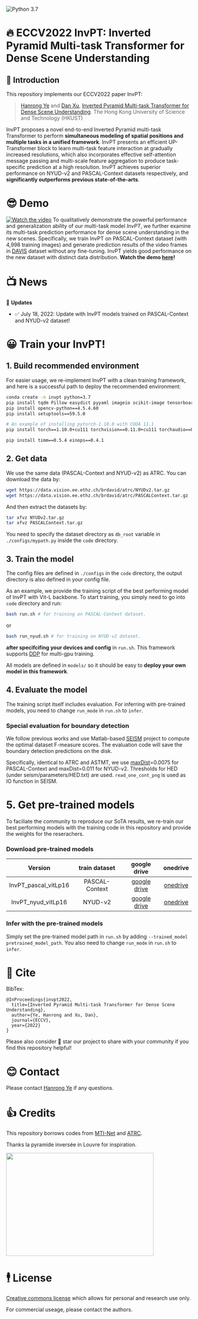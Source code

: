 ![Python 3.7](https://img.shields.io/badge/python-3.7-blue.svg)

# :fire: ECCV2022 InvPT: Inverted Pyramid Multi-task Transformer for Dense Scene Understanding

##  :scroll: Introduction

This repository implements our ECCV2022 paper InvPT:
> [Hanrong Ye](https://sites.google.com/site/yhrspace/) and [Dan Xu](https://www.danxurgb.net/), [Inverted Pyramid Multi-task Transformer for Dense Scene Understanding](https://arxiv.org/abs/2203.07997). 
> The Hong Kong University of Science and Technology (HKUST)

InvPT proposes a novel end-to-end Inverted Pyramid multi-task Transformer to perform **simultaneous modeling of spatial positions and multiple tasks in a unified framework**. InvPT presents an efficient UP-Transformer block to learn multi-task feature interaction at gradually increased resolutions, which also incorporates effective self-attention message passing and multi-scale feature aggregation to produce task-specific prediction at a high resolution. InvPT achieves superior performance on NYUD-v2 and PASCAL-Context datasets respectively, and **significantly outperforms previous state-of-the-arts**.

# :sunglasses: Demo

[![Watch the video](davis_shot.jpg)](https://youtu.be/XxSZUkknHII)
To qualitatively demonstrate the powerful performance and generalization ability of our multi-task model *InvPT*, we further examine its multi-task prediction performance  for dense scene understanding in the new scenes. Specifically, we train InvPT on PASCAL-Context dataset (with 4,998 training images) and generate prediction results of the video frames in [DAVIS](https://davischallenge.org/) dataset without any fine-tuning. InvPT yields good performance on the new dataset with distinct data distribution.
**Watch the demo [here](https://youtu.be/XxSZUkknHII)!**

# :tv: News
:triangular_flag_on_post: **Updates** 
- :white_check_mark: July 18, 2022: Update with InvPT models trained on PASCAL-Context and NYUD-v2 dataset!


# :grinning: Train your **InvPT**!

## 1. Build recommended environment
For easier usage, we re-implement InvPT with a clean training framework, and here is a successful path to deploy the recommended environment:
```bash
conda create -n invpt python=3.7
pip install tqdm Pillow easydict pyyaml imageio scikit-image tensorboard
pip install opencv-python==4.5.4.60
pip install setuptools==59.5.0

# An example of installing pytorch-1.10.0 with CUDA 11.1
pip install torch==1.10.0+cu111 torchvision==0.11.0+cu111 torchaudio==0.10.0 -f https://download.pytorch.org/whl/torch_stable.html

pip install timm==0.5.4 einops==0.4.1
```

## 2. Get data
We use the same data (PASCAL-Context and NYUD-v2) as ATRC. You can download the data by:
```bash
wget https://data.vision.ee.ethz.ch/brdavid/atrc/NYUDv2.tar.gz
wget https://data.vision.ee.ethz.ch/brdavid/atrc/PASCALContext.tar.gz
```
And then extract the datasets by:
```bash
tar xfvz NYUDv2.tar.gz
tar xfvz PASCALContext.tar.gz
```
You need to specify the dataset directory as ```db_root``` variable in ```./configs/mypath.py``` inside the ```code``` directory.

## 3. Train the model
The config files are defined in ```./configs```  in the ```code``` directory, the output directory is also defined in your config file.

As an example, we provide the training script of the best performing model of InvPT with Vit-L backbone. To start training, you simply need to go into ```code``` directory and run:
```bash
bash run.sh # for training on PASCAL-Context dataset. 
```
or 
```bash
bash run_nyud.sh # for training on NYUD-v2 dataset.
```
**after specifcifing your devices and config** in ```run.sh```.
This framework supports [DDP](https://pytorch.org/tutorials/intermediate/ddp_tutorial.html) for multi-gpu training.

All models are defined in ```models/``` so it should be easy to **deploy your own model in this framework**.

## 4. Evaluate the model
The training script itself includes evaluation. 
For inferring with pre-trained models, you need to change ```run_mode``` in ```run.sh``` to ```infer```.

### **Special evaluation for boundary detection**
We follow previous works and use Matlab-based [SEISM](https://github.com/jponttuset/seism) project to compute the optimal dataset F-measure scores. The evaluation code will save the boundary detection predictions on the disk. 

Specifically, identical to ATRC and ASTMT, we use [maxDist](https://github.com/jponttuset/seism/blob/6af0cad37d40f5b4cbd6ca1d3606ec13b176c351/src/scripts/eval_method.m#L34)=0.0075 for PASCAL-Context and maxDist=0.011 for NYUD-v2. Thresholds for HED (under seism/parameters/HED.txt) are used. ```read_one_cont_png``` is used as IO function in SEISM.

# 5. Get pre-trained models
To faciliate the community to reproduce our SoTA results, we re-train our best performing models with the training code in this repository and provide the weights for the reserachers.

### Download pre-trained models
|Version | train dataset | google drive | onedrive |
|:-:|:-:|:-:|:-:|
| InvPT_pascal_vitLp16| PASCAL-Context | [google drive](https://drive.google.com/file/d/1r0ugzCd45YiuBrbYTb94XVIRj6VUsBAS/view?usp=sharing) | [onedrive](https://hkustconnect-my.sharepoint.com/:u:/g/personal/hyeae_connect_ust_hk/EcwMp9uUEfdLnQcaNJsN3bgBfQeHHqs2pkj7KmtGx_dslw?e=0CtDfq) |
| InvPT_nyud_vitLp16| NYUD-v2 | [google drive](https://drive.google.com/file/d/1Ag_4axN-TaAZS_W-nFIm4__DoDw1zgqI/view?usp=sharing) | [onedrive](https://hkustconnect-my.sharepoint.com/:u:/g/personal/hyeae_connect_ust_hk/EU6ypDGEFPFLuC5rG5Vj2KkBliG1gXgbXh2t_YQJIk9YLw?e=U6hJ4H) |

### Infer with the pre-trained models
Simply set the pre-trained model path in ```run.sh``` by adding ```--trained_model pretrained_model_path```.
You also need to change ```run_mode``` in ```run.sh``` to ```infer```.

# :hugs: Cite
BibTex:
```
@InProceedings{invpt2022,
  title={Inverted Pyramid Multi-task Transformer for Dense Scene Understanding},
  author={Ye, Hanrong and Xu, Dan},
  journal={ECCV},
  year={2022}
}
```
Please also consider :star2: star our project to share with your community if you find this repository helpful!

# :blush: Contact
Please contact [Hanrong Ye](https://sites.google.com/site/yhrspace/) if any questions.

# :+1: Credits
This repository borrows codes from [MTI-Net](https://github.com/SimonVandenhende/Multi-Task-Learning-PyTorch) and [ATRC](https://github.com/brdav/atrc).

Thanks la pyramide inversée in Louvre for inspiration.

<img src="https://user-images.githubusercontent.com/14089338/179384320-1348a383-e552-4114-b882-86a806f1b7fd.jpg" width="400" height="280">

# :business_suit_levitating: License
[Creative commons license](http://creativecommons.org/licenses/by-nc/4.0/) which allows for personal and research use only. 

For commercial useage, please contact the authors. 
